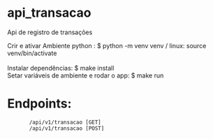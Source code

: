 # api_transacao
Api de registro de transações

Crir e ativar Ambiente python : $ python -m venv venv  / linux: source venv/bin/activate <br>        
Instalar dependências: $ make install <br>
Setar variáveis de ambiente e rodar o app: $ make run


# Endpoints: 
           /api/v1/transacao [GET]
           /api/v1/transacao [POST]
